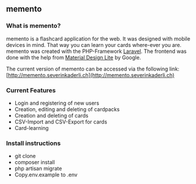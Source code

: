 ## memento
### What is memento?
memento is a flashcard application for the web. It was designed with mobile devices in mind.
That way you can learn your cards where-ever you are. memento was created with the PHP-Framework
[Laravel](http://laravel.com/). The frontend was done with the help
from [Material Design Lite](https://github.com/google/material-design-lite) by Google.</p>

The current version of memento can be accessed via the following link:
[http://memento.severinkaderli.ch](http://memento.severinkaderli.ch)

### Current Features
* Login and registering of new users
* Creation, editing and deleting of cardpacks
* Creation and deleting of cards
* CSV-Import and CSV-Export for cards
* Card-learning

### Install instructions
* git clone
* composer install
* php artisan migrate
* Copy.env.example to .env
